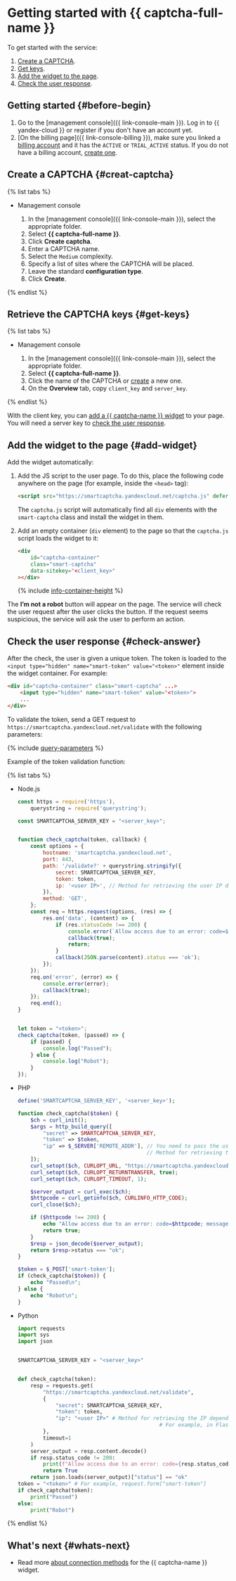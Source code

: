 # Getting started with {{ captcha-full-name }}

To get started with the service:

1. [Create a CAPTCHA](#creat-captcha).
1. [Get keys](#get-keys).
1. [Add the widget to the page](#add-widget).
1. [Check the user response](#check-answer).


## Getting started {#before-begin}

1. Go to the [management console]({{ link-console-main }}). Log in to {{ yandex-cloud }} or register if you don't have an account yet.
1. [On the billing page]({{ link-console-billing }}), make sure you linked a [billing account](../billing/concepts/billing-account.md) and it has the `ACTIVE` or `TRIAL_ACTIVE` status. If you do not have a billing account, [create one](../billing/quickstart/index.md).


## Create a CAPTCHA {#creat-captcha}

{% list tabs %}

- Management console

   1. In the [management console]({{ link-console-main }}), select the appropriate folder.
   1. Select **{{ captcha-full-name }}**.
   1. Click **Create captcha**.
   1. Enter a CAPTCHA name.
   1. Select the `Medium` complexity.
   1. Specify a list of sites where the CAPTCHA will be placed.
   1. Leave the standard **configuration type**.
   1. Click **Create**.

{% endlist %}


## Retrieve the CAPTCHA keys {#get-keys}

{% list tabs %}

- Management console

   1. In the [management console]({{ link-console-main }}), select the appropriate folder.
   1. Select **{{ captcha-full-name }}**.
   1. Click the name of the CAPTCHA or [create](#creat-captcha) a new one.
   1. On the **Overview** tab, copy `client_key` and `server_key`.

{% endlist %}

With the client key, you can [add a {{ captcha-name }} widget](#add-widget) to your page. You will need a server key to [check the user response](#check-answer).


## Add the widget to the page {#add-widget}

Add the widget automatically:

1. Add the JS script to the user page. To do this, place the following code anywhere on the page (for example, inside the `<head>` tag):

   ```html
   <script src="https://smartcaptcha.yandexcloud.net/captcha.js" defer></script>
   ```

   The `captcha.js` script will automatically find all `div` elements with the `smart-captcha` class and install the widget in them.

1. Add an empty container (`div` element) to the page so that the `captcha.js` script loads the widget to it:

   ```html
   <div
       id="captcha-container"
       class="smart-captcha"
       data-sitekey="<client_key>"
   ></div>
   ```

   {% include [info-container-height](../_includes/smartcaptcha/info-container-height.md) %}

The **I’m not a robot** button will appear on the page. The service will check the user request after the user clicks the button. If the request seems suspicious, the service will ask the user to perform an action.


## Check the user response {#check-answer}

After the check, the user is given a unique token. The token is loaded to the `<input type="hidden" name="smart-token" value="<token>"` element inside the widget container. For example:

```html
<div id="captcha-container" class="smart-captcha" ...>
    <input type="hidden" name="smart-token" value="<token>">
    ...
</div>
```

To validate the token, send a GET request to `https://smartcaptcha.yandexcloud.net/validate` with the following parameters:

{% include [query-parameters](../_includes/smartcaptcha/query-parameters.md) %}

Example of the token validation function:

{% list tabs %}

- Node.js

   ```js
   const https = require('https'),
       querystring = require('querystring');

   const SMARTCAPTCHA_SERVER_KEY = "<server_key>";


   function check_captcha(token, callback) {
       const options = {
           hostname: 'smartcaptcha.yandexcloud.net',
           port: 443,
           path: '/validate?' + querystring.stringify({
               secret: SMARTCAPTCHA_SERVER_KEY,
               token: token,
               ip: '<user IP>', // Method for retrieving the user IP depends on your framework and proxy.
           }),
           method: 'GET',
       };
       const req = https.request(options, (res) => {
           res.on('data', (content) => {
               if (res.statusCode !== 200) {
                   console.error(`Allow access due to an error: code=${res.statusCode}; message=${content}`);
                   callback(true);
                   return;
               }
               callback(JSON.parse(content).status === 'ok');
           });
       });
       req.on('error', (error) => {
           console.error(error);
           callback(true);
       });
       req.end();
   }


   let token = "<token>";
   check_captcha(token, (passed) => {
       if (passed) {
           console.log("Passed");
       } else {
           console.log("Robot");
       }
   });
   ```

- PHP

   ```php
   define('SMARTCAPTCHA_SERVER_KEY', '<server_key>');

   function check_captcha($token) {
       $ch = curl_init();
       $args = http_build_query([
           "secret" => SMARTCAPTCHA_SERVER_KEY,
           "token" => $token,
           "ip" => $_SERVER['REMOTE_ADDR'], // You need to pass the user IP.
                                            // Method for retrieving the user IP depends on your proxy.
       ]);
       curl_setopt($ch, CURLOPT_URL, "https://smartcaptcha.yandexcloud.net/validate?$args");
       curl_setopt($ch, CURLOPT_RETURNTRANSFER, true);
       curl_setopt($ch, CURLOPT_TIMEOUT, 1);

       $server_output = curl_exec($ch);
       $httpcode = curl_getinfo($ch, CURLINFO_HTTP_CODE);
       curl_close($ch);

       if ($httpcode !== 200) {
           echo "Allow access due to an error: code=$httpcode; message=$server_output\n";
           return true;
       }
       $resp = json_decode($server_output);
       return $resp->status === "ok";
   }

   $token = $_POST['smart-token'];
   if (check_captcha($token)) {
       echo "Passed\n";
   } else {
       echo "Robot\n";
   }
   ```

- Python

   ```py
   import requests
   import sys
   import json


   SMARTCAPTCHA_SERVER_KEY = "<server_key>"


   def check_captcha(token):
       resp = requests.get(
           "https://smartcaptcha.yandexcloud.net/validate",
           {
               "secret": SMARTCAPTCHA_SERVER_KEY,
               "token": token,
               "ip": "<user IP>" # Method for retrieving the IP depends on your framework and proxy.                                   
                                                # For example, in Flask, this can be request.remote_addr
           },
           timeout=1
       )
       server_output = resp.content.decode()
       if resp.status_code != 200:
           print(f"Allow access due to an error: code={resp.status_code}; message={server_output}", file=sys.stderr)
           return True
       return json.loads(server_output)["status"] == "ok"
   token = "<token>" # Fоr example, request.form["smart-token"]
   if check_captcha(token):
       print("Passed")
   else:
       print("Robot")
   ```

{% endlist %}


## What's next {#whats-next}

* Read more [about connection methods](./concepts/widget-methods.md) for the {{ captcha-name }} widget.